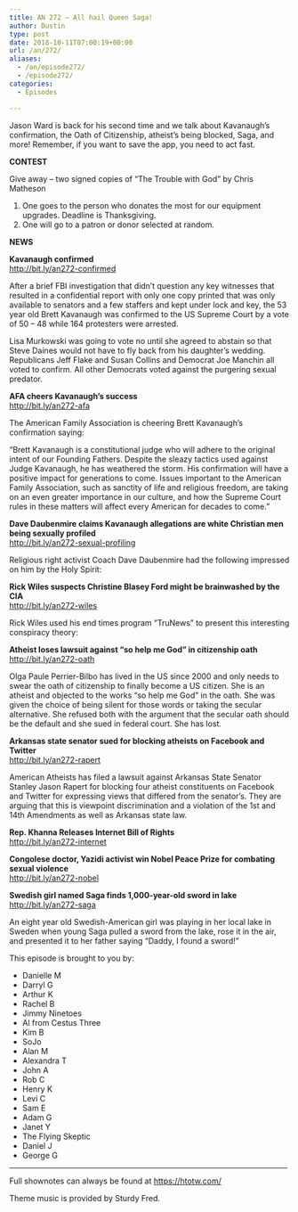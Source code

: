 ```yaml
---
title: AN 272 – All hail Queen Saga!
author: Dustin
type: post
date: 2018-10-11T07:00:19+00:00
url: /an/272/
aliases:
  - /an/episode272/
  - /episode272/
categories:
  - Episodes

---
```

<div id="buzzsprout-player-10552837"></div><script src="https://www.buzzsprout.com/1983601/10552837-episode-272-all-hail-queen-saga.js?container_id=buzzsprout-player-10552837&player=small" type="text/javascript" charset="utf-8"></script>

Jason Ward is back for his second time and we talk about Kavanaugh&#8217;s confirmation, the Oath of Citizenship, atheist&#8217;s being blocked, Saga, and more! Remember, if you want to save the app, you need to act fast.  
<!--more-->

**CONTEST**

Give away &#8211; two signed copies of “The Trouble with God” by Chris Matheson  
1. One goes to the person who donates the most for our equipment upgrades. Deadline is Thanksgiving.  
2. One will go to a patron or donor selected at random.

**NEWS**

**Kavanaugh confirmed**  
<a href="http://bit.ly/an272-confirmed" target="_blank" rel="noopener">http://bit.ly/an272-confirmed</a>

After a brief FBI investigation that didn’t question any key witnesses that resulted in a confidential report with only one copy printed that was only available to senators and a few staffers and kept under lock and key, the 53 year old Brett Kavanaugh was confirmed to the US Supreme Court by a vote of 50 &#8211; 48 while 164 protesters were arrested.

Lisa Murkowski was going to vote no until she agreed to abstain so that Steve Daines would not have to fly back from his daughter’s wedding. Republicans Jeff Flake and Susan Collins and Democrat Joe Manchin all voted to confirm. All other Democrats voted against the purgering sexual predator.

**AFA cheers Kavanaugh&#8217;s success**  
<a href="http://bit.ly/an272-afa" target="_blank" rel="noopener">http://bit.ly/an272-afa</a>

The American Family Association is cheering Brett Kavanaugh’s confirmation saying:

“Brett Kavanaugh is a constitutional judge who will adhere to the original intent of our Founding Fathers. Despite the sleazy tactics used against Judge Kavanaugh, he has weathered the storm. His confirmation will have a positive impact for generations to come. Issues important to the American Family Association, such as sanctity of life and religious freedom, are taking on an even greater importance in our culture, and how the Supreme Court rules in these matters will affect every American for decades to come.”

**Dave Daubenmire claims Kavanaugh allegations are white Christian men being sexually profiled**  
<a href="http://bit.ly/an272-sexual-profiling" target="_blank" rel="noopener">http://bit.ly/an272-sexual-profiling</a>

Religious right activist Coach Dave Daubenmire had the following impressed on him by the Holy Spirit:

**Rick Wiles suspects Christine Blasey Ford might be brainwashed by the CIA**  
<a href="http://bit.ly/an272-wiles" target="_blank" rel="noopener">http://bit.ly/an272-wiles</a>

Rick Wiles used his end times program “TruNews” to present this interesting conspiracy theory:

**Atheist loses lawsuit against “so help me God” in citizenship oath**  
<a href="http://bit.ly/an272-oath" target="_blank" rel="noopener">http://bit.ly/an272-oath</a>

Olga Paule Perrier-Bilbo has lived in the US since 2000 and only needs to swear the oath of citizenship to finally become a US citizen. She is an atheist and objected to the works “so help me God” in the oath. She was given the choice of being silent for those words or taking the secular alternative. She refused both with the argument that the secular oath should be the default and she sued in federal court. She has lost.

**Arkansas state senator sued for blocking atheists on Facebook and Twitter**  
<a href="http://bit.ly/an272-rapert" target="_blank" rel="noopener">http://bit.ly/an272-rapert</a>

American Atheists has filed a lawsuit against Arkansas State Senator Stanley Jason Rapert for blocking four atheist constituents on Facebook and Twitter for expressing views that differed from the senator’s. They are arguing that this is viewpoint discrimination and a violation of the 1st and 14th Amendments as well as Arkansas state law.

**Rep. Khanna Releases Internet Bill of Rights**  
<a href="http://bit.ly/an272-internet" target="_blank" rel="noopener">http://bit.ly/an272-internet</a>

**Congolese doctor, Yazidi activist win Nobel Peace Prize for combating sexual violence**  
<a href="http://bit.ly/an272-nobel" target="_blank" rel="noopener">http://bit.ly/an272-nobel</a>

**Swedish girl named Saga finds 1,000-year-old sword in lake**  
<a href="http://bit.ly/an272-saga" target="_blank" rel="noopener">http://bit.ly/an272-saga</a>

An eight year old Swedish-American girl was playing in her local lake in Sweden when young Saga pulled a sword from the lake, rose it in the air, and presented it to her father saying “Daddy, I found a sword!”

This episode is brought to you by:

  * Danielle M
  * Darryl G
  * Arthur K
  * Rachel B
  * Jimmy Ninetoes
  * Al from Cestus Three
  * Kim B
  * SoJo
  * Alan M
  * Alexandra T
  * John A
  * Rob C
  * Henry K
  * Levi C
  * Sam E
  * Adam G
  * Janet Y
  * The Flying Skeptic
  * Daniel J
  * George G

<hr width="500" />

Full shownotes can always be found at <https://htotw.com/>  

Theme music is provided by Sturdy Fred.